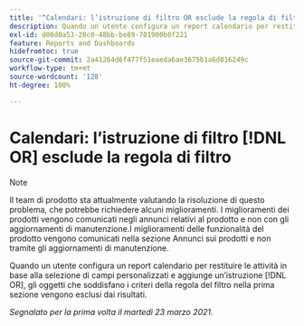 ```yaml
---
title: '“Calendari: l’istruzione di filtro OR esclude la regola di filtro”'
description: Quando un utente configura un report calendario per restituire le attività in base alla selezione di campi personalizzati e aggiunge un’istruzione OR, gli oggetti che soddisfano i criteri della regola del filtro nella prima sezione vengono esclusi dai risultati.
exl-id: d08d0a53-28c0-48bb-be89-701900b0f221
feature: Reports and Dashboards
hidefromtoc: true
source-git-commit: 2a41264d6f477f51eaeda6ae3675b1a6d816249c
workflow-type: tm+mt
source-wordcount: '128'
ht-degree: 100%

---
```


# Calendari: l’istruzione di filtro [!DNL OR] esclude la regola di filtro

>[!NOTE]
>
>Il team di prodotto sta attualmente valutando la risoluzione di questo problema, che potrebbe richiedere alcuni miglioramenti. I miglioramenti dei prodotti vengono comunicati negli annunci relativi al prodotto e non con gli aggiornamenti di manutenzione.I miglioramenti delle funzionalità del prodotto vengono comunicati nella sezione Annunci sui prodotti e non tramite gli aggiornamenti di manutenzione.

Quando un utente configura un report calendario per restituire le attività in base alla selezione di campi personalizzati e aggiunge un’istruzione [!DNL OR], gli oggetti che soddisfano i criteri della regola del filtro nella prima sezione vengono esclusi dai risultati.

_Segnalato per la prima volta il martedì 23 marzo 2021._
